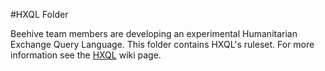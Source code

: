 #HXQL Folder

Beehive team members are developing an experimental Humanitarian Exchange Query Language. This folder contains HXQL's ruleset. For more information see the [HXQL]() wiki page.
